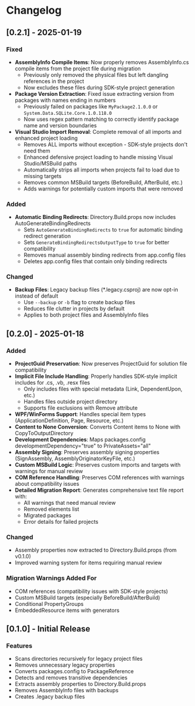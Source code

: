 # Changelog

## [0.2.1] - 2025-01-19

### Fixed
- **AssemblyInfo Compile Items**: Now properly removes AssemblyInfo.cs compile items from the project file during migration
  - Previously only removed the physical files but left dangling references in the project
  - Now excludes these files during SDK-style project generation
- **Package Version Extraction**: Fixed issue extracting version from packages with names ending in numbers
  - Previously failed on packages like `MyPackage2.1.0.0` or `System.Data.SQLite.Core.1.0.118.0`
  - Now uses regex pattern matching to correctly identify package name and version boundaries
- **Visual Studio Import Removal**: Complete removal of all imports and enhanced project loading
  - Removes ALL imports without exception - SDK-style projects don't need them
  - Enhanced defensive project loading to handle missing Visual Studio/MSBuild paths
  - Automatically strips all imports when projects fail to load due to missing targets
  - Removes common MSBuild targets (BeforeBuild, AfterBuild, etc.)
  - Adds warnings for potentially custom imports that were removed

### Added
- **Automatic Binding Redirects**: Directory.Build.props now includes AutoGenerateBindingRedirects
  - Sets `AutoGenerateBindingRedirects` to `true` for automatic binding redirect generation
  - Sets `GenerateBindingRedirectsOutputType` to `true` for better compatibility
  - Removes manual assembly binding redirects from app.config files
  - Deletes app.config files that contain only binding redirects

### Changed
- **Backup Files**: Legacy backup files (*.legacy.csproj) are now opt-in instead of default
  - Use `--backup` or `-b` flag to create backup files
  - Reduces file clutter in projects by default
  - Applies to both project files and AssemblyInfo files

## [0.2.0] - 2025-01-18

### Added
- **ProjectGuid Preservation**: Now preserves ProjectGuid for solution file compatibility
- **Implicit File Include Handling**: Properly handles SDK-style implicit includes for .cs, .vb, .resx files
  - Only includes files with special metadata (Link, DependentUpon, etc.)
  - Handles files outside project directory
  - Supports file exclusions with Remove attribute
- **WPF/WinForms Support**: Handles special item types (ApplicationDefinition, Page, Resource, etc.)
- **Content to None Conversion**: Converts Content items to None with CopyToOutputDirectory
- **Development Dependencies**: Maps packages.config developmentDependency="true" to PrivateAssets="all"
- **Assembly Signing**: Preserves assembly signing properties (SignAssembly, AssemblyOriginatorKeyFile, etc.)
- **Custom MSBuild Logic**: Preserves custom imports and targets with warnings for manual review
- **COM Reference Handling**: Preserves COM references with warnings about compatibility issues
- **Detailed Migration Report**: Generates comprehensive text file report with:
  - All warnings that need manual review
  - Removed elements list
  - Migrated packages
  - Error details for failed projects

### Changed
- Assembly properties now extracted to Directory.Build.props (from v0.1.0)
- Improved warning system for items requiring manual review

### Migration Warnings Added For
- COM references (compatibility issues with SDK-style projects)
- Custom MSBuild targets (especially BeforeBuild/AfterBuild)
- Conditional PropertyGroups
- EmbeddedResource items with generators

## [0.1.0] - Initial Release

### Features
- Scans directories recursively for legacy project files
- Removes unnecessary legacy properties
- Converts packages.config to PackageReference
- Detects and removes transitive dependencies
- Extracts assembly properties to Directory.Build.props
- Removes AssemblyInfo files with backups
- Creates .legacy backup files